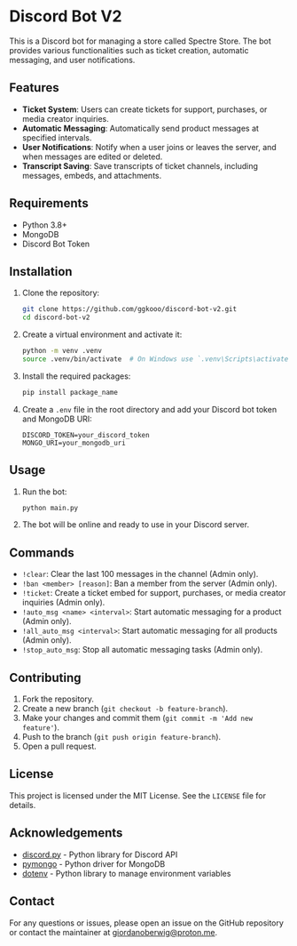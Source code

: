 # Discord Bot V2

This is a Discord bot for managing a store called Spectre Store. The bot provides various functionalities such as ticket creation, automatic messaging, and user notifications.

## Features

- **Ticket System**: Users can create tickets for support, purchases, or media creator inquiries.
- **Automatic Messaging**: Automatically send product messages at specified intervals.
- **User Notifications**: Notify when a user joins or leaves the server, and when messages are edited or deleted.
- **Transcript Saving**: Save transcripts of ticket channels, including messages, embeds, and attachments.

## Requirements

- Python 3.8+
- MongoDB
- Discord Bot Token

## Installation

1. Clone the repository:
    ```sh
    git clone https://github.com/ggkooo/discord-bot-v2.git
    cd discord-bot-v2
    ```

2. Create a virtual environment and activate it:
    ```sh
    python -m venv .venv
    source .venv/bin/activate  # On Windows use `.venv\Scripts\activate`
    ```

3. Install the required packages:
    ```sh
    pip install package_name
    ```

4. Create a `.env` file in the root directory and add your Discord bot token and MongoDB URI:
    ```dotenv
    DISCORD_TOKEN=your_discord_token
    MONGO_URI=your_mongodb_uri
    ```

## Usage

1. Run the bot:
    ```sh
    python main.py
    ```

2. The bot will be online and ready to use in your Discord server.

## Commands

- `!clear`: Clear the last 100 messages in the channel (Admin only).
- `!ban <member> [reason]`: Ban a member from the server (Admin only).
- `!ticket`: Create a ticket embed for support, purchases, or media creator inquiries (Admin only).
- `!auto_msg <name> <interval>`: Start automatic messaging for a product (Admin only).
- `!all_auto_msg <interval>`: Start automatic messaging for all products (Admin only).
- `!stop_auto_msg`: Stop all automatic messaging tasks (Admin only).

## Contributing

1. Fork the repository.
2. Create a new branch (`git checkout -b feature-branch`).
3. Make your changes and commit them (`git commit -m 'Add new feature'`).
4. Push to the branch (`git push origin feature-branch`).
5. Open a pull request.

## License

This project is licensed under the MIT License. See the `LICENSE` file for details.

## Acknowledgements

- [discord.py](https://github.com/Rapptz/discord.py) - Python library for Discord API
- [pymongo](https://github.com/mongodb/mongo-python-driver) - Python driver for MongoDB
- [dotenv](https://github.com/theskumar/python-dotenv) - Python library to manage environment variables

## Contact

For any questions or issues, please open an issue on the GitHub repository or contact the maintainer at giordanoberwig@proton.me.